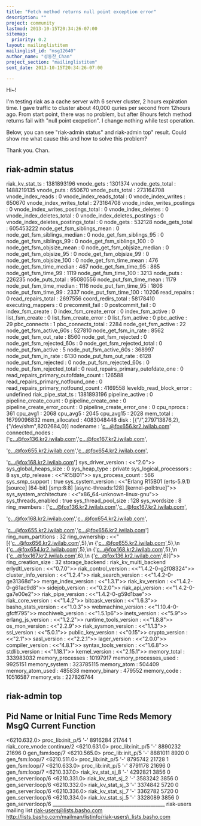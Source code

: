 ```yaml
---
title: "Fetch method returns null point exception error"
description: ""
project: community
lastmod: 2013-10-15T20:34:26-07:00
sitemap:
  priority: 0.2
layout: mailinglistitem
mailinglist_id: "msg12640"
author_name: "성동찬_Chan"
project_section: "mailinglistitem"
sent_date: 2013-10-15T20:34:26-07:00

---
```



Hi~!

I'm testing riak as a cache server with 6 server cluster, 2 hours expiration 
time.
I gave traffic to cluster about 40,000 quries per second from 12hours ago.
From start point, there was no problem, but after 8hours fetch method returns 
fail with "null point excpetion".
I change nothing while test operation.

Below, you can see "riak-admin status" and riak-admin top" result.
Could show me what cause this and how to solve this problem?

Thank you.
Chan.

riak-admin status
-------------------------------------------------------------------------------------------------------------------------------
riak\_kv\_stat\_ts : 1381893196
vnode\_gets : 1301374
vnode\_gets\_total : 1488219135
vnode\_puts : 650670
vnode\_puts\_total : 273164708
vnode\_index\_reads : 0
vnode\_index\_reads\_total : 0
vnode\_index\_writes : 650670
vnode\_index\_writes\_total : 273164708
vnode\_index\_writes\_postings : 0
vnode\_index\_writes\_postings\_total : 0
vnode\_index\_deletes : 0
vnode\_index\_deletes\_total : 0
vnode\_index\_deletes\_postings : 0
vnode\_index\_deletes\_postings\_total : 0
node\_gets : 532128
node\_gets\_total : 605453222
node\_get\_fsm\_siblings\_mean : 0
node\_get\_fsm\_siblings\_median : 0
node\_get\_fsm\_siblings\_95 : 0
node\_get\_fsm\_siblings\_99 : 0
node\_get\_fsm\_siblings\_100 : 0
node\_get\_fsm\_objsize\_mean : 0
node\_get\_fsm\_objsize\_median : 0
node\_get\_fsm\_objsize\_95 : 0
node\_get\_fsm\_objsize\_99 : 0
node\_get\_fsm\_objsize\_100 : 0
node\_get\_fsm\_time\_mean : 476
node\_get\_fsm\_time\_median : 467
node\_get\_fsm\_time\_95 : 865
node\_get\_fsm\_time\_99 : 1119
node\_get\_fsm\_time\_100 : 3213
node\_puts : 226235
node\_puts\_total : 95080556
node\_put\_fsm\_time\_mean : 1179
node\_put\_fsm\_time\_median : 1116
node\_put\_fsm\_time\_95 : 1806
node\_put\_fsm\_time\_99 : 2337
node\_put\_fsm\_time\_100 : 10206
read\_repairs : 0
read\_repairs\_total : 2697556
coord\_redirs\_total : 58178410
executing\_mappers : 0
precommit\_fail : 0
postcommit\_fail : 0
index\_fsm\_create : 0
index\_fsm\_create\_error : 0
index\_fsm\_active : 0
list\_fsm\_create : 0
list\_fsm\_create\_error : 0
list\_fsm\_active : 0
pbc\_active : 29
pbc\_connects : 1
pbc\_connects\_total : 2284
node\_get\_fsm\_active : 22
node\_get\_fsm\_active\_60s : 527810
node\_get\_fsm\_in\_rate : 8562
node\_get\_fsm\_out\_rate : 8560
node\_get\_fsm\_rejected : 0
node\_get\_fsm\_rejected\_60s : 0
node\_get\_fsm\_rejected\_total : 0
node\_put\_fsm\_active : 5
node\_put\_fsm\_active\_60s : 368997
node\_put\_fsm\_in\_rate : 6130
node\_put\_fsm\_out\_rate : 6128
node\_put\_fsm\_rejected : 0
node\_put\_fsm\_rejected\_60s : 0
node\_put\_fsm\_rejected\_total : 0
read\_repairs\_primary\_outofdate\_one : 0
read\_repairs\_primary\_outofdate\_count : 126588
read\_repairs\_primary\_notfound\_one : 0
read\_repairs\_primary\_notfound\_count : 4169558
leveldb\_read\_block\_error : undefined
riak\_pipe\_stat\_ts : 1381893196
pipeline\_active : 0
pipeline\_create\_count : 0
pipeline\_create\_one : 0
pipeline\_create\_error\_count : 0
pipeline\_create\_error\_one : 0
cpu\_nprocs : 361
cpu\_avg1 : 2068
cpu\_avg5 : 2045
cpu\_avg15 : 2028
mem\_total : 16799096832
mem\_allocated : 4083048448
disk : [{"/",279713876,2},{"/dev/shm",8202684,0}]
nodename : 'c...@fox656.kr2.iwilab.com'
connected\_nodes : 
['c...@fox136.kr2.iwilab.com','c...@fox167.kr2.iwilab.com',
 
'c...@fox655.kr2.iwilab.com','c...@fox654.kr2.iwilab.com',
 
'c...@fox168.kr2.iwilab.com']
sys\_driver\_version : <<"2.0">>
sys\_global\_heaps\_size : 0
sys\_heap\_type : private
sys\_logical\_processors : 8
sys\_otp\_release : <<"R15B01">>
sys\_process\_count : 566
sys\_smp\_support : true
sys\_system\_version : <<"Erlang R15B01 (erts-5.9.1) [source] [64-bit] [smp:8:8] 
[async-threads:128] [kernel-poll:true]">>
sys\_system\_architecture : <<"x86\_64-unknown-linux-gnu">>
sys\_threads\_enabled : true
sys\_thread\_pool\_size : 128
sys\_wordsize : 8
ring\_members : 
['c...@fox136.kr2.iwilab.com','c...@fox167.kr2.iwilab.com',
 
'c...@fox168.kr2.iwilab.com','c...@fox654.kr2.iwilab.com',
 
'c...@fox655.kr2.iwilab.com','c...@fox656.kr2.iwilab.com']
ring\_num\_partitions : 32
ring\_ownership : 
<<"[{'c...@fox656.kr2.iwilab.com',5},\n 
{'c...@fox655.kr2.iwilab.com',5},\n 
{'c...@fox654.kr2.iwilab.com',5},\n 
{'c...@fox168.kr2.iwilab.com',5},\n 
{'c...@fox167.kr2.iwilab.com',6},\n 
{'c...@fox136.kr2.iwilab.com',6}]">>
ring\_creation\_size : 32
storage\_backend : riak\_kv\_multi\_backend
erlydtl\_version : <<"0.7.0">>
riak\_control\_version : <<"1.4.2-0-g2f08324">>
cluster\_info\_version : <<"1.2.4">>
riak\_search\_version : <<"1.4.2-0-ge31368d">>
merge\_index\_version : <<"1.3.1">>
riak\_kv\_version : <<"1.4.2-0-g61ac9d8">>
sidejob\_version : <<"0.2.0">>
riak\_api\_version : <<"1.4.2-0-ga7e00e2">>
riak\_pipe\_version : <<"1.4.2-0-g59d1bae">>
riak\_core\_version : <<"1.4.2">>
bitcask\_version : <<"1.6.3">>
basho\_stats\_version : <<"1.0.3">>
webmachine\_version : <<"1.10.4-0-gfcff795">>
mochiweb\_version : <<"1.5.1p6">>
inets\_version : <<"5.9">>
erlang\_js\_version : <<"1.2.2">>
runtime\_tools\_version : <<"1.8.8">>
os\_mon\_version : <<"2.2.9">>
riak\_sysmon\_version : <<"1.1.3">>
ssl\_version : <<"5.0.1">>
public\_key\_version : <<"0.15">>
crypto\_version : <<"2.1">>
sasl\_version : <<"2.2.1">>
lager\_version : <<"2.0.0">>
compiler\_version : <<"4.8.1">>
syntax\_tools\_version : <<"1.6.8">>
stdlib\_version : <<"1.18.1">>
kernel\_version : <<"2.15.1">>
memory\_total : 333983032
memory\_processes : 10197917
memory\_processes\_used : 9925151
memory\_system : 323785115
memory\_atom : 504409
memory\_atom\_used : 485838
memory\_binary : 479552
memory\_code : 10516587
memory\_ets : 227826744

riak-admin top
-------------------------------------------------------------------------------------------------------------------------------
Pid Name or Initial Func Time Reds Memory 
 MsgQ Current Function
-------------------------------------------------------------------------------------------------------------------------------
<6210.632.0> proc\_lib:init\_p/5 '-' 8916284 21744 
 1 riak\_core\_vnode:continue/2
<6210.631.0> proc\_lib:init\_p/5 '-' 8890232 21696 
 0 gen\_fsm:loop/7
<6210.565.0> proc\_lib:init\_p/5 '-' 8881011 8920 
 0 gen\_fsm:loop/7
<6210.511.0> proc\_lib:init\_p/5 '-' 8795742 21728 
 1 gen\_fsm:loop/7
<6210.633.0> proc\_lib:init\_p/5 '-' 8791178 21696 
 0 gen\_fsm:loop/7
<6210.337.0> riak\_kv\_stat\_sj\_8 '-' 4292821 3856 
 0 gen\_server:loop/6
<6210.331.0> riak\_kv\_stat\_sj\_2 '-' 3583242 3856 
 0 gen\_server:loop/6
<6210.332.0> riak\_kv\_stat\_sj\_3 '-' 3374842 5720 
 0 gen\_server:loop/6
<6210.336.0> riak\_kv\_stat\_sj\_7 '-' 3362782 5720 
 0 gen\_server:loop/6
<6210.334.0> riak\_kv\_stat\_sj\_5 '-' 3328089 3856 
 0 gen\_server:loop/6
\_\_\_\_\_\_\_\_\_\_\_\_\_\_\_\_\_\_\_\_\_\_\_\_\_\_\_\_\_\_\_\_\_\_\_\_\_\_\_\_\_\_\_\_\_\_\_
riak-users mailing list
riak-users@lists.basho.com
http://lists.basho.com/mailman/listinfo/riak-users\_lists.basho.com

